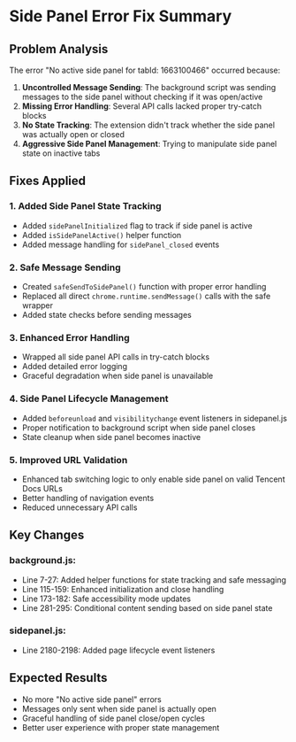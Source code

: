 # Side Panel Error Fix Summary

## Problem Analysis
The error "No active side panel for tabId: 1663100466" occurred because:

1. **Uncontrolled Message Sending**: The background script was sending messages to the side panel without checking if it was open/active
2. **Missing Error Handling**: Several API calls lacked proper try-catch blocks
3. **No State Tracking**: The extension didn't track whether the side panel was actually open or closed
4. **Aggressive Side Panel Management**: Trying to manipulate side panel state on inactive tabs

## Fixes Applied

### 1. Added Side Panel State Tracking
- Added `sidePanelInitialized` flag to track if side panel is active
- Added `isSidePanelActive()` helper function
- Added message handling for `sidePanel_closed` events

### 2. Safe Message Sending
- Created `safeSendToSidePanel()` function with proper error handling
- Replaced all direct `chrome.runtime.sendMessage()` calls with the safe wrapper
- Added state checks before sending messages

### 3. Enhanced Error Handling
- Wrapped all side panel API calls in try-catch blocks
- Added detailed error logging
- Graceful degradation when side panel is unavailable

### 4. Side Panel Lifecycle Management
- Added `beforeunload` and `visibilitychange` event listeners in sidepanel.js
- Proper notification to background script when side panel closes
- State cleanup when side panel becomes inactive

### 5. Improved URL Validation
- Enhanced tab switching logic to only enable side panel on valid Tencent Docs URLs
- Better handling of navigation events
- Reduced unnecessary API calls

## Key Changes

### background.js:
- Line 7-27: Added helper functions for state tracking and safe messaging
- Line 115-159: Enhanced initialization and close handling
- Line 173-182: Safe accessibility mode updates
- Line 281-295: Conditional content sending based on side panel state

### sidepanel.js:
- Line 2180-2198: Added page lifecycle event listeners

## Expected Results
- No more "No active side panel" errors
- Messages only sent when side panel is actually open
- Graceful handling of side panel close/open cycles
- Better user experience with proper state management